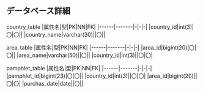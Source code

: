 ## データベース詳細

country_table
|属性名|型|PK|NN|FK|
|------|-------|-|-|-|
|country_id|int(3)|〇|〇||
|country_name|varchar(30)||〇||


area_table
|属性名|型|PK|NN|FK|
|------|-------|-|-|-|
|area_id|bigint(20)|〇|〇||
|area_name|varchar(50)||〇||
|country_id|int(3)||〇|〇|

pamphlet_table
|属性名|型|PK|NN|FK|
|------|-------|-|-|-|
|pamphlet_id|bigint(23)|〇|〇||
|country_id|int(3)||〇|〇|
|area_id|bigint(20)||〇|〇|
|purchas_date|date||〇||

